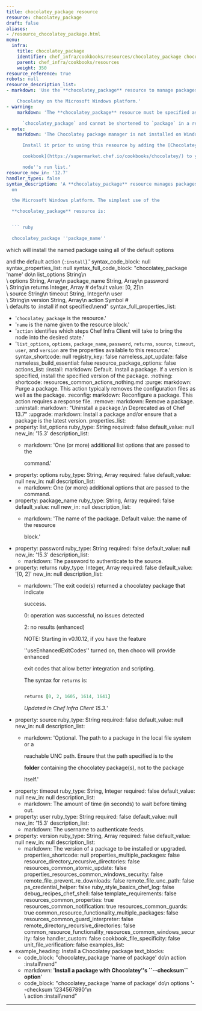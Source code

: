 ```yaml
---
title: chocolatey_package resource
resource: chocolatey_package
draft: false
aliases:
- /resource_chocolatey_package.html
menu:
  infra:
    title: chocolatey_package
    identifier: chef_infra/cookbooks/resources/chocolatey_package chocolatey_package
    parent: chef_infra/cookbooks/resources
    weight: 350
resource_reference: true
robots: null
resource_description_list:
- markdown: 'Use the **chocolatey_package** resource to manage packages using

    Chocolatey on the Microsoft Windows platform.'
- warning:
    markdown: 'The **chocolatey_package** resource must be specified as

      `chocolatey_package` and cannot be shortened to `package` in a recipe.'
- note:
    markdown: 'The Chocolatey package manager is not installed on Windows by default.

      Install it prior to using this resource by adding the [Chocolatey

      cookbook](https://supermarket.chef.io/cookbooks/chocolatey/) to your

      node''s run list.'
resource_new_in: '12.7'
handler_types: false
syntax_description: 'A **chocolatey_package** resource manages packages using Chocolatey
  on

  the Microsoft Windows platform. The simplest use of the

  **chocolatey_package** resource is:


  ``` ruby

  chocolatey_package ''package_name''

  ```


  which will install the named package using all of the default options

  and the default action (`:install`).'
syntax_code_block: null
syntax_properties_list: null
syntax_full_code_block: "chocolatey_package 'name' do\n  list_options      String\n\
  \  options           String, Array\n  package_name      String, Array\n  password\
  \          String\n  returns           Integer, Array # default value: [0, 2]\n\
  \  source            String\n  timeout           String, Integer\n  user       \
  \       String\n  version           String, Array\n  action            Symbol #\
  \ defaults to :install if not specified\nend"
syntax_full_properties_list:
- '`chocolatey_package` is the resource.'
- '`name` is the name given to the resource block.'
- '`action` identifies which steps Chef Infra Client will take to bring the node into
  the desired state.'
- '`list_options`, `options`, `package_name`, `password`, `returns`, `source`, `timeout`,
  `user`, and `version` are the properties available to this resource.'
syntax_shortcode: null
registry_key: false
nameless_apt_update: false
nameless_build_essential: false
resource_package_options: false
actions_list:
  :install:
    markdown: Default. Install a package. If a version is specified, install the specified
      version of the package.
  :nothing:
    shortcode: resources_common_actions_nothing.md
  :purge:
    markdown: Purge a package. This action typically removes the configuration files
      as well as the package.
  :reconfig:
    markdown: Reconfigure a package. This action requires a response file.
  :remove:
    markdown: Remove a package.
  :uninstall:
    markdown: "Uninstall a package.\n Deprecated as of Chef 13.7"
  :upgrade:
    markdown: Install a package and/or ensure that a package is the latest version.
properties_list:
- property: list_options
  ruby_type: String
  required: false
  default_value: null
  new_in: '15.3'
  description_list:
  - markdown: 'One (or more) additional list options that are passed to the

      command.'
- property: options
  ruby_type: String, Array
  required: false
  default_value: null
  new_in: null
  description_list:
  - markdown: One (or more) additional options that are passed to the command.
- property: package_name
  ruby_type: String, Array
  required: false
  default_value: null
  new_in: null
  description_list:
  - markdown: 'The name of the package. Default value: the name of the resource

      block.'
- property: password
  ruby_type: String
  required: false
  default_value: null
  new_in: '15.3'
  description_list:
  - markdown: The password to authenticate to the source.
- property: returns
  ruby_type: Integer, Array
  required: false
  default_value: '[0, 2]'
  new_in: null
  description_list:
  - markdown: 'The exit code(s) returned a chocolatey package that indicate

      success.


      0: operation was successful, no issues detected


      2: no results (enhanced)


      NOTE: Starting in v0.10.12, if you have the feature

      ''useEnhancedExitCodes'' turned on, then choco will provide enhanced

      exit codes that allow better integration and scripting.


      The syntax for `returns` is:


      ``` ruby

      returns [0, 2, 1605, 1614, 1641]

      ```


      *Updated in Chef Infra Client 15.3.*'
- property: source
  ruby_type: String
  required: false
  default_value: null
  new_in: null
  description_list:
  - markdown: 'Optional. The path to a package in the local file system or a

      reachable UNC path. Ensure that the path specified is to the

      **folder** containing the chocolatey package(s), not to the package

      itself.'
- property: timeout
  ruby_type: String, Integer
  required: false
  default_value: null
  new_in: null
  description_list:
  - markdown: The amount of time (in seconds) to wait before timing out.
- property: user
  ruby_type: String
  required: false
  default_value: null
  new_in: '15.3'
  description_list:
  - markdown: The username to authenticate feeds.
- property: version
  ruby_type: String, Array
  required: false
  default_value: null
  new_in: null
  description_list:
  - markdown: The version of a package to be installed or upgraded.
properties_shortcode: null
properties_multiple_packages: false
resource_directory_recursive_directories: false
resources_common_atomic_update: false
properties_resources_common_windows_security: false
remote_file_prevent_re_downloads: false
remote_file_unc_path: false
ps_credential_helper: false
ruby_style_basics_chef_log: false
debug_recipes_chef_shell: false
template_requirements: false
resources_common_properties: true
resources_common_notification: true
resources_common_guards: true
common_resource_functionality_multiple_packages: false
resources_common_guard_interpreter: false
remote_directory_recursive_directories: false
common_resource_functionality_resources_common_windows_security: false
handler_custom: false
cookbook_file_specificity: false
unit_file_verification: false
examples_list:
- example_heading: Install a Chocolatey package
  text_blocks:
  - code_block: "chocolatey_package 'name of package' do\n  action :install\nend"
  - markdown: '**Install a package with Chocolatey''s \`\`--checksum\`\` option**'
  - code_block: "chocolatey_package 'name of package' do\n  options '--checksum 1234567890'\n\
      \  action :install\nend"

---
```

